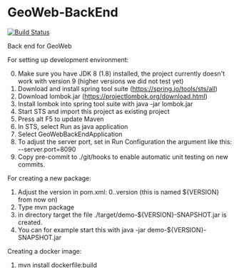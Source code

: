 GeoWeb-BackEnd
=====

[![Build Status](https://api.travis-ci.org/KNMI/GeoWeb-BackEnd.svg?branch=master)](https://travis-ci.org/KNMI/GeoWeb-BackEnd)

Back end for GeoWeb

For setting up development environment:

0) Make sure you have JDK 8 (1.8) installed, the project currently doesn't work with version 9 (higher versions we did not test yet)
1) Download and install spring tool suite (https://spring.io/tools/sts/all)
2) Download lombok.jar (https://projectlombok.org/download.html)
3) Install lombok into spring tool suite with java -jar lombok.jar
3) Start STS and import this project as existing project
4) Press alt F5 to update Maven
5) In STS, select Run as java application
6) Select GeoWebBackEndApplication
7) To adjust the server port, set in Run Configuration the argument like this: --server.port=8090
8) Copy pre-commit to ./git/hooks to enable automatic unit testing on new commits.

For creating a new package:

1) Adjust the version in pom.xml: 0.<sprint number>.version (this is named ${VERSION} from now on)
2) Type mvn package
3) in directory target the file ./target/demo-${VERSION}-SNAPSHOT.jar is created.
4) You can for example start this with java -jar demo-${VERSION}-SNAPSHOT.jar

Creating a docker image:

1) mvn install dockerfile:build



